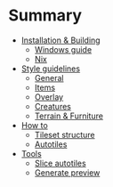 # Summary

- [Installation & Building](installation.md)
  - [Windows guide](installation_windows.md)
  - [Nix](installation_nix.md)
- [Style guidelines](style/summary.md)
    - [General](style/general.md)
    - [Items](style/items.md)
    - [Overlay](style/overlay.md)
    - [Creatures](style/creatures.md)
    - [Terrain & Furniture](style/terrain-furniture.md)
- [How to]()
    - [Tileset structure](how-to/structure.md)
    - [Autotiles](how-to/autotiles.md)
- [Tools]()
    - [Slice autotiles]()
    - [Generate preview]()
